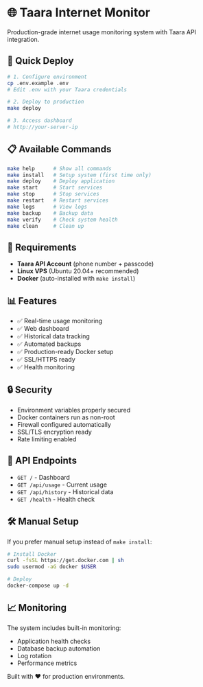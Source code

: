 # 🌐 Taara Internet Monitor

Production-grade internet usage monitoring system with Taara API integration.

## 🚀 Quick Deploy

```bash
# 1. Configure environment
cp .env.example .env
# Edit .env with your Taara credentials

# 2. Deploy to production
make deploy

# 3. Access dashboard
# http://your-server-ip
```

## 📋 Available Commands

```bash
make help      # Show all commands
make install   # Setup system (first time only)
make deploy    # Deploy application
make start     # Start services
make stop      # Stop services
make restart   # Restart services
make logs      # View logs
make backup    # Backup data
make verify    # Check system health
make clean     # Clean up
```

## 🔧 Requirements

- **Taara API Account** (phone number + passcode)
- **Linux VPS** (Ubuntu 20.04+ recommended)
- **Docker** (auto-installed with `make install`)

## 📊 Features

- ✅ Real-time usage monitoring
- ✅ Web dashboard
- ✅ Historical data tracking
- ✅ Automated backups
- ✅ Production-ready Docker setup
- ✅ SSL/HTTPS ready
- ✅ Health monitoring

## 🔒 Security

- Environment variables properly secured
- Docker containers run as non-root
- Firewall configured automatically
- SSL/TLS encryption ready
- Rate limiting enabled

## 📱 API Endpoints

- `GET /` - Dashboard
- `GET /api/usage` - Current usage
- `GET /api/history` - Historical data
- `GET /health` - Health check

## 🛠️ Manual Setup

If you prefer manual setup instead of `make install`:

```bash
# Install Docker
curl -fsSL https://get.docker.com | sh
sudo usermod -aG docker $USER

# Deploy
docker-compose up -d
```

## 📈 Monitoring

The system includes built-in monitoring:

- Application health checks
- Database backup automation
- Log rotation
- Performance metrics

Built with ❤️ for production environments.
